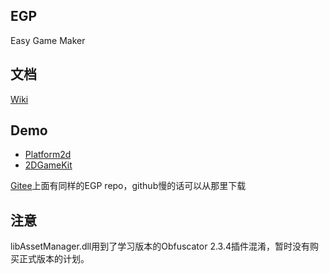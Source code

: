 ## EGP
 Easy Game Maker

## 文档
 [Wiki](https://github.com/nottvlike/EGP/wiki/简介)

## Demo

* [Platform2d](https://gitee.com/penglai/EGP_Unity_Platform2D)
* [2DGameKit](https://gitee.com/penglai/EGP_Unity_2DGameKit.git)

[Gitee](https://gitee.com/penglai/EGP)上面有同样的EGP repo，github慢的话可以从那里下载

## 注意
libAssetManager.dll用到了学习版本的Obfuscator 2.3.4插件混淆，暂时没有购买正式版本的计划。
